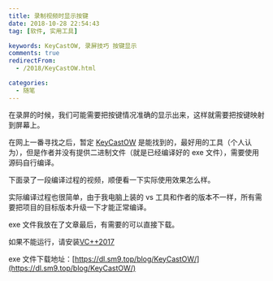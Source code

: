 ```yaml
---
title: 录制视频时显示按键
date: 2018-10-28 22:54:43
tag: [软件, 实用工具]

keywords: KeyCastOW, 录屏技巧 按键显示
comments: true
redirectFrom:
  - /2018/KeyCastOW.html

categories:
  - 随笔
---
```


在录屏的时候，我们可能需要把按键情况准确的显示出来，这样就需要把按键映射到屏幕上。

<!-- more -->

在网上一番寻找之后，暂定 [KeyCastOW](http://brookhong.github.io/2014/04/28/keycast-on-windows.html) 是能找到的，最好用的工具（个人认为），但是作者并没有提供二进制文件（就是已经编译好的 exe 文件），需要使用源码自行编译。

下面录了一段编译过程的视频，顺便看一下实际使用效果怎么样。

<!-- <DPlayer :src="dplayer" /> -->

实际编译过程也很简单，由于我电脑上装的 vs 工具和作者的版本不一样，所有需要把项目的目标版本升级一下才能正常编译。

exe 文件我放在了文章最后，有需要的可以直接下载。

如果不能运行，请安装[VC++2017](http://www.423down.com/6826.html)

exe 文件下载地址：[https://dl.sm9.top/blog/KeyCastOW/](https://dl.sm9.top/blog/KeyCastOW/)

<script>
  export default {
    data() {
      return {
        dplayer: {
          video: {
            url: "https://dl.sm9.top/Video/2018/KeyCastOW.mp4"
          },
          danmaku:{
            api: "https://danmu.u2sb.com/api/danmu/dplayer/",
            id: "DDEC4F882C0B66FAD7F6E075195C9B51",
            addition: ["https://danmu.u2sb.com/api/danmu/dplayer/v3/bilibili/?bvid=BV1ob411N7m1"]
          }
        }
      };
    }
  };
</script>
